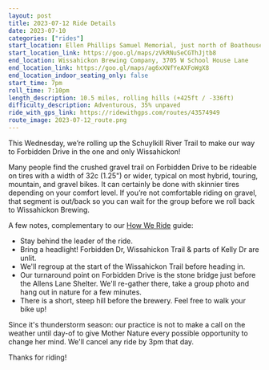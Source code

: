```yaml
---
layout: post
title: 2023-07-12 Ride Details
date: 2023-07-10
categories: ["rides"]
start_location: Ellen Phillips Samuel Memorial, just north of Boathouse Row, at the "Spirit of Enterprise" sculpture, currently hosting Maren Hassinger's "Steel Bodies" sculptures
start_location_link: https://goo.gl/maps/zVkRNuSeCGThJjtb8
end_location: Wissahickon Brewing Company, 3705 W School House Lane
end_location_link: https://goo.gl/maps/ag6xXNfYeAXFoWgX8
end_location_indoor_seating_only: false
start_time: 7pm
roll_time: 7:10pm
length_description: 10.5 miles, rolling hills (+425ft / -336ft)
difficulty_description: Adventurous, 35% unpaved
ride_with_gps_link: https://ridewithgps.com/routes/43574949
route_image: 2023-07-12_route.png
---
```


This Wednesday, we’re rolling up the Schuylkill River Trail to make our way to Forbidden Drive in the one and only Wissahickon!

Many people find the crushed gravel trail on Forbidden Drive to be rideable on tires with a width of 32c (1.25") or wider, typical on most hybrid, touring, mountain, and gravel bikes. It can certainly be done with skinnier tires depending on your comfort level. If you’re not comfortable riding on gravel, that segment is out/back so you can wait for the group before we roll back to Wissahickon Brewing.

A few notes, complementary to our [How We Ride](https://wednightrides.org/how-we-ride/) guide:

* Stay behind the leader of the ride.
* Bring a headlight! Forbidden Dr, Wissahickon Trail & parts of Kelly Dr are unlit.
* We'll regroup at the start of the Wissahickon Trail before heading in.
* Our turnaround point on Forbidden Drive is the stone bridge just before the Allens Lane Shelter. We'll re-gather there, take a group photo and hang out in nature for a few minutes.
* There is a short, steep hill before the brewery. Feel free to walk your bike up!

Since it's thunderstorm season: our practice is not to make a call on the weather until day-of to give Mother Nature every possible opportunity to change her mind. We'll cancel any ride by 3pm that day.

Thanks for riding!